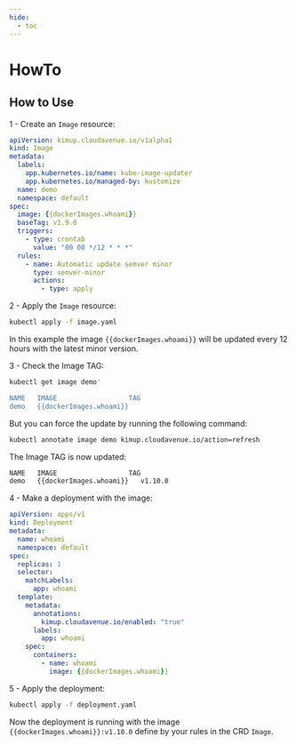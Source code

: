 ```yaml
---
hide:
  - toc
---
```


# HowTo

## How to Use

1 - Create an `Image` resource:

```yaml
apiVersion: kimup.cloudavenue.io/v1alpha1
kind: Image
metadata:
  labels:
    app.kubernetes.io/name: kube-image-updater
    app.kubernetes.io/managed-by: kustomize
  name: demo
  namespace: default
spec:
  image: {{dockerImages.whoami}}
  baseTag: v1.9.0
  triggers:
    - type: crontab
      value: "00 00 */12 * * *"
  rules:
    - name: Automatic update semver minor
      type: semver-minor
      actions:
        - type: apply
```

2 - Apply the `Image` resource:

```bash
kubectl apply -f image.yaml
```

In this example the image `{{dockerImages.whoami}}` will be updated every 12 hours with the latest minor version.

3 - Check the Image TAG:

```bash
kubectl get image demo'

NAME   IMAGE                  TAG
demo   {{dockerImages.whoami}}
```

But you can force the update by running the following command:

```bash
kubectl annotate image demo kimup.cloudavenue.io/action=refresh
```

The Image TAG is now updated:

```bash
NAME   IMAGE                  TAG
demo   {{dockerImages.whoami}}   v1.10.0
```

4 - Make a deployment with the image:

```yaml
apiVersion: apps/v1
kind: Deployment
metadata:
  name: whoami
  namespace: default
spec:
  replicas: 1
  selector:
    matchLabels:
      app: whoami
  template:
    metadata:
      annotations:
        kimup.cloudavenue.io/enabled: "true"
      labels:
        app: whoami
    spec:
      containers:
        - name: whoami
          image: {{dockerImages.whoami}}
```

5 - Apply the deployment:

```bash
kubectl apply -f deployment.yaml
```

Now the deployment is running with the image `{{dockerImages.whoami}}:v1.10.0` define by your rules in the CRD `Image`.
